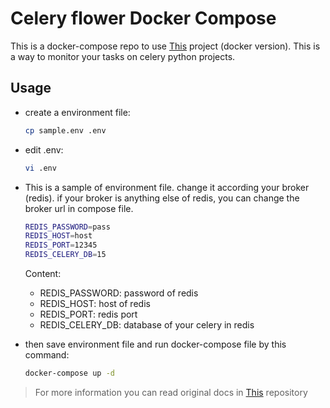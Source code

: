 # Celery flower Docker Compose
 This is a docker-compose repo to use [This](https://github.com/mher/flower/tree/master) project (docker version). This is a way to monitor your tasks on celery python projects.
## Usage

  - create a environment file:

    ```bash
    cp sample.env .env
    ```



  - edit .env:
    ```bash
    vi .env
    ```
  - This is a sample of environment file. change it according your broker (redis). if your broker is anything else of redis, you can change the broker url in compose file.
    ```bash
    REDIS_PASSWORD=pass
    REDIS_HOST=host
    REDIS_PORT=12345
    REDIS_CELERY_DB=15
    ```
    Content:

    - REDIS_PASSWORD: password of redis
    - REDIS_HOST: host of redis
    - REDIS_PORT: redis port
    - REDIS_CELERY_DB: database of your celery in redis



  - then save environment file and run docker-compose file by this command:
    ```bash
    docker-compose up -d

    ```

>  For more information you can read original docs in [This](om/mher/flower/tree/master) repository
